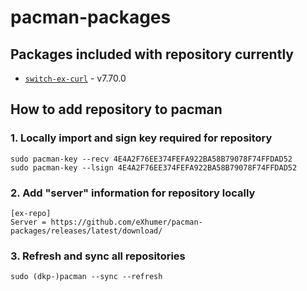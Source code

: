 # pacman-packages

## Packages included with repository currently
* [`switch-ex-curl`](https://github.com/eXhumer/switch-ex-curl/) - v7.70.0

## How to add repository to pacman

### 1. Locally import and sign key required for repository
```
sudo pacman-key --recv 4E4A2F76EE374FEFA922BA58B79078F74FFDAD52
sudo pacman-key --lsign 4E4A2F76EE374FEFA922BA58B79078F74FFDAD52
```

### 2. Add "server" information for repository locally
```
[ex-repo]
Server = https://github.com/eXhumer/pacman-packages/releases/latest/download/
```

### 3. Refresh and sync all repositories
```
sudo (dkp-)pacman --sync --refresh
```
